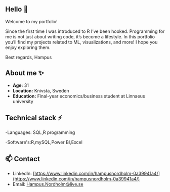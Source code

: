 ## Hello 👋

Welcome to my portfolio!
 
Since the first time I was introduced to R I’ve been hooked. Programming for me is not just about writing code, it’s become a lifestyle. In this portfolio you’ll find my projects related to ML, visualizations, and more! I hope you enjoy exploring them.

Best regards,
Hampus

## About me ✨

- **Age:** 31
- **Location:** Knivsta, Sweden
- **Education:** Final-year economics/business student at Linnaeus university

## Technical stack ⚡
-Languages: SQL,R programming

-Software's:R,mySQL,Power BI,Excel

## 📫 Contact
- LinkedIn: [https://www.linkedin.com/in/hampusnordholm-0a39941a4/](https://www.linkedin.com/in/hampusnordholm-0a39941a4/)
- Email: Hampus.Nordholm@live.se
<!--
**HNordholm/HNordholm** is a ✨ _special_ ✨ repository because its `README.md` (this file) appears on your GitHub profile.

Here are some ideas to get you started:

- 🔭 I’m currently working on ...
- 🌱 I’m currently learning ...
- 👯 I’m looking to collaborate on ...
- 🤔 I’m looking for help with ...
- 💬 Ask me about ...
- 📫 How to reach me: ...
- 😄 Pronouns: ...
- ⚡ Fun fact: ...
-->
